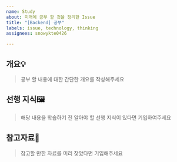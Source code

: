 ```yaml
---
name: Study
about: 미래에 공부 할 것을 정리한 Issue
title: "[Backend] 공부"
labels: issue, technology, thinking
assignees: snowykte0426

---
```


개요💡
---
> 공부 할 내용에 대한 간단한 개요를 작성해주세요

선행 지식🖼️
---
> 해당 내용을 학습하기 전 알아야 할 선행 지식이 있다면 기입하여주세요

참고자료📑
---
> 참고할 만한 자료를 미리 찾았다면 기입해주세요
